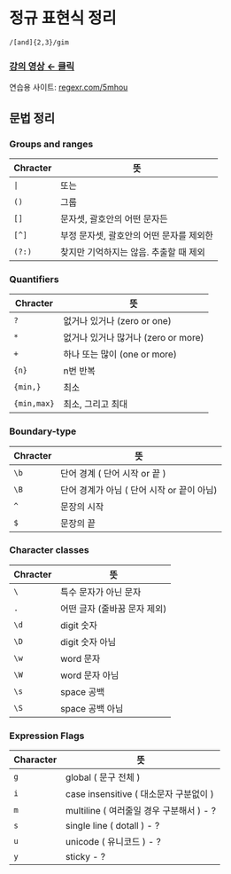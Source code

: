 # 정규 표현식 정리

`/[and]{2,3}/gim`

### [강의 영상 ← 클릭](https://youtu.be/t3M6toIflyQ)

연습용 사이트: [regexr.com/5mhou](https://regexr.com/5ml92)

## 문법 정리

### Groups and ranges

| Chracter | 뜻                                       |
| -------- | ---------------------------------------- |
| `\|`     | 또는                                     |
| `()`     | 그룹                                     |
| `[]`     | 문자셋, 괄호안의 어떤 문자든             |
| `[^]`    | 부정 문자셋, 괄호안의 어떤 문자를 제외한 |
| `(?:)`   | 찾지만 기억하지는 않음. 추출할 때 제외   |

### Quantifiers

| Chracter    | 뜻                                  |
| ----------- | ----------------------------------- |
| `?`         | 없거나 있거나 (zero or one)         |
| `*`         | 없거나 있거나 많거나 (zero or more) |
| `+`         | 하나 또는 많이 (one or more)        |
| `{n}`       | n번 반복                            |
| `{min,}`    | 최소                                |
| `{min,max}` | 최소, 그리고 최대                   |

### Boundary-type

| Chracter | 뜻                                         |
| -------- | ------------------------------------------ |
| `\b`     | 단어 경계 ( 단어 시작 or 끝 )              |
| `\B`     | 단어 경계가 아님 ( 단어 시작 or 끝이 아님) |
| `^`      | 문장의 시작                                |
| `$`      | 문장의 끝                                  |

### Character classes

| Chracter | 뜻                           |
| -------- | ---------------------------- |
| `\`      | 특수 문자가 아닌 문자        |
| `.`      | 어떤 글자 (줄바꿈 문자 제외) |
| `\d`     | digit 숫자                   |
| `\D`     | digit 숫자 아님              |
| `\w`     | word 문자                    |
| `\W`     | word 문자 아님               |
| `\s`     | space 공백                   |
| `\S`     | space 공백 아님              |

### Expression Flags

| Character | 뜻                                       |
| --------- | ---------------------------------------- |
| `g`       | global ( 문구 전체 )                     |
| `i`       | case insensitive ( 대소문자 구분없이 )   |
| `m`       | multiline ( 여러줄일 경우 구분해서 ) - ? |
| `s`       | single line ( dotall ) - ?               |
| `u`       | unicode ( 유니코드 ) - ?                 |
| `y`       | sticky - ?                               |
